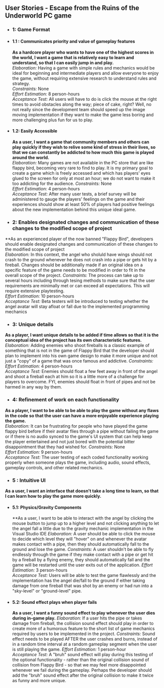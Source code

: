 ## User Stories - Escape from the Ruins of the Underworld PC game

* ### 1: Game Format

 * #### 1.1 : Communicates priority and value of gameplay features
   **As a hardcore player who wants to have one of the highest scores in the world, I want a game that is relatively easy to learn and understand, so that I can easily jump in and play.**  
   *Elaboration:* Having a game with simple rules and mechanics would be ideal for beginning and intermediate players and allow everyone to enjoy the game, without requiring extensive research to understand rules and strategy.  
   *Constraints:* None  
   *Effort Estimation:* 8 person-hours  
   *Acceptance Test:* All users will have to do is click the mouse at the right times to avoid obstacles along the way; piece of cake, right? Well, no not really since the development team should speed up the image moving implementation if they want to make the game less boring and more challenging plus fun for us to play.

 * #### 1.2: Easily Accessible
   **As a user, I want a game that community members and others can play quickly if they wish to relive some kind of stress in their lives, so that we can constantly be addicted to how much this game is played around the world.**   
   *Elaboration:* Many games are not available in the PC store that are like flappy bird, becoming very rare to find to play. It is my primary goal to create a game which is freely accessed and which has players' eyes glued to the screen for only at most an hour; we do not want to make it too addicting for the audience.
   *Constraints:* None  
   *Effort Estimation:* 4 person-hours  
   *Acceptance Test:* After many user tests, a brief survey will be administered to gauge the players' feelings on the game and their experiences should show at least 50% of players had positive feelings about the new implementation behind this unique ideal game.

* ### 2: Enables designated changes and communication of these changes to the modified scope of project
 **As an experienced player of the now banned "Flappy Bird", developers should enable designated changes and communication of these changes to the modified scope of project  
 *Elaboration:* In this context, the angel who sholuld have wings should not crash to the ground whenever he does not crash into a pipe or gets hit by a fireball. Changes should be additionally made if an original idea on a specific feature of the game needs to be modified in order to fit in the overall scope of the project.
 *Constraints:* The process can take up to several hours including through tesing methods to make sure that the user requirements are minimally met or can exceed all expectations. This will require extensive playtesting.  
 *Effort Estimation:* 10 person-hours  
 *Acceptance Test:* Beta testers will be introduced to testing whether the angel avatar will stay afloat or fall due to the implemented programming mechanics 

*  ### 3: Unique details 
 **As a player, I want unique details to be added if time allows so that it is the conceptual idea of the project has its own characteristic features.**  
 *Elaboration:* Adding enemies who shoot fireballs is a classic example of something that is not in the game of Flappy Bird that the developer should plan to implement into his own game design to make it more unique and not just a "copy" of a game that was once famous and addictive.
 *Constraints:* 
 *Effort Estimation:* 4 person-hours  
 *Acceptance Test:*   Enemies should float a few feet away in front of the angel and shoot a fireball each at him so it is a little more of a challenge for players to overcome. FYI, enemies should float in front of pipes and not be harmed in any way by them.

* ### 4: Refinement of work on each functionality
 **As a player, I want to be able to be able to play the game without any flaws in the code so that the user can have a more enjoyable experience playing the game.**   
 *Elaboration:* It can be frustrating for people who have played the game flappy bird before if their avatar flies through a pipe without failing the game or if there is no audio synced to the game's UI system that can help keep the player entertained and not just bored with the potential bitter disappointment that they had wished for.
 *Constraints:* None  
 *Effort Estimation:* 9 person-hours  
 *Acceptance Test:* The user testing of each coded functionality working properly when someone plays the game, including audio, sound effects, gameplay controls, and other related mechanics.

* ### 5 : Intuitive UI
 **As a user, I want an interface that doesn't take a long time to learn, so that I can learn how to play the game more quickly.**
 * #### 5.1: Physics/Gravity Components
   **As a user, I want to be able to interact with the angel by clicking the mouse button to jump up to a higher level and not clicking anything to let the angel fall a little due to the gravity mechanic implementation in the Visual Studio IDE
    *Elaboration:* A user should be able to click the mouse to decide which level they will "hover" on and whenever the avatar makes contact with a pipe, then they should automatically fall to the ground and lose the game. 
    *Constraints:* A user shouldn't be able to fly endlessly through the game if they make contact with a pipe or get hit by a fireball by a flying enemy, they should automatically fall and the game will be restarted until the user exits out of the application. 
    *Effort Estimation:* 3 person-hours  
    *Acceptance Test:* Users will be able to test the game flawlessly and the implementation has the angel die/fall to the ground if either taking damage from one fireball that was shot by an enemy or had run into a "sky-level" or "ground-level" pipe. 

 * #### 5.2: Sound effect plays when player fails
   **As a user, I want a funny sound effect to play whenever the user dies during in-game play.**
   *Elaboration:* If a user hits the pipe or takes damage from fireball, the collision sound effect should play in order to create more of a humorous feature to the short list of game mechanics required by users to be implemented in the project.
   *Constraints:* Sound effect needs to be played AFTER the user crashes and burns, instead of in a random time interval at a random gameplay segment when the user is still playing the game.
   *Effort Estimation:* 1 person-hour  
   *Acceptance Test:* A "bruh" sound effect will play during this testing of the optional functionality - rather than the original collision sound of collision from Flappy Bird - so that we may feel more disappointed whenever we fail during the gameplay. Perhaps the developer should add the "bruh" sound effect after the original collision to make it twice as funny and more unique.
